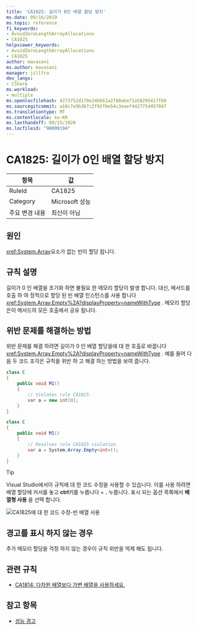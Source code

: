 ```yaml
---
title: 'CA1825: 길이가 0인 배열 할당 방지'
ms.date: 09/16/2019
ms.topic: reference
f1_keywords:
- AvoidZeroLengthArrayAllocations
- CA1825
helpviewer_keywords:
- AvoidZeroLengthArrayAllocations
- CA1825
author: mavasani
ms.author: mavasani
manager: jillfra
dev_langs:
- CSharp
ms.workload:
- multiple
ms.openlocfilehash: 4273752d170e24bb61a2f88abef1a58295417f60
ms.sourcegitcommit: a18c7e9b367c2f92f6e54c3eaef442775d457667
ms.translationtype: MT
ms.contentlocale: ko-KR
ms.lasthandoff: 09/15/2020
ms.locfileid: "90099194"
---
```

# <a name="ca1825-avoid-zero-length-array-allocations"></a>CA1825: 길이가 0인 배열 할당 방지

|항목|값|
|-|-|
|RuleId|CA1825|
|Category|Microsoft 성능|
|주요 변경 내용|최신이 아님|

## <a name="cause"></a>원인

<xref:System.Array>요소가 없는 빈이 할당 됩니다.

## <a name="rule-description"></a>규칙 설명

길이가 0 인 배열을 초기화 하면 불필요 한 메모리 할당이 발생 합니다. 대신, 메서드를 호출 하 여 정적으로 할당 된 빈 배열 인스턴스를 사용 합니다 <xref:System.Array.Empty%2A?displayProperty=nameWithType> . 메모리 할당은이 메서드의 모든 호출에서 공유 됩니다.

## <a name="how-to-fix-violations"></a>위반 문제를 해결하는 방법

위반 문제를 해결 하려면 길이가 0 인 배열 할당을에 대 한 호출로 바꿉니다 <xref:System.Array.Empty%2A?displayProperty=nameWithType> . 예를 들어 다음 두 코드 조각은 규칙을 위반 하 고 해결 하는 방법을 보여 줍니다.

```csharp
class C
{
    public void M1()
    {
        // Violates rule CA1825.
        var a = new int[0];
    }
}
```

```csharp
class C
{
    public void M1()
    {
        // Resolves rule CA1825 violation.
        var a = System.Array.Empty<int>();
    }
}
```

> [!TIP]
> Visual Studio에서이 규칙에 대 한 코드 수정을 사용할 수 있습니다. 이를 사용 하려면 배열 할당에 커서를 놓고 **ctrl**키를 누릅니다 + **.** 누릅니다. 표시 되는 옵션 목록에서 **배열형 사용** 을 선택 합니다.
>
> ![CA1825에 대 한 코드 수정-빈 배열 사용](media/ca1825-codefix.png)

## <a name="when-to-suppress-warnings"></a>경고를 표시 하지 않는 경우

추가 메모리 할당을 걱정 하지 않는 경우이 규칙 위반을 억제 해도 됩니다.

## <a name="related-rules"></a>관련 규칙

- [CA1814: 다차원 배열보다 가변 배열을 사용하세요.](ca1814.md)

## <a name="see-also"></a>참고 항목

- [성능 경고](../code-quality/performance-warnings.md)
